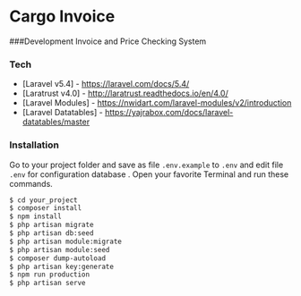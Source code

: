 # Cargo Invoice
###Development
Invoice and Price Checking System

### Tech

* [Laravel v5.4] -  https://laravel.com/docs/5.4/
* [Laratrust v4.0] -  http://laratrust.readthedocs.io/en/4.0/
* [Laravel Modules] - https://nwidart.com/laravel-modules/v2/introduction
* [Laravel Datatables] - https://yajrabox.com/docs/laravel-datatables/master
 

### Installation
Go to your project folder and save as file `.env.example` to `.env` and edit file `.env` for configuration database .
Open your favorite Terminal and run these commands.
```sh
$ cd your_project
$ composer install
$ npm install
$ php artisan migrate
$ php artisan db:seed
$ php artisan module:migrate
$ php artisan module:seed
$ composer dump-autoload
$ php artisan key:generate
$ npm run production
$ php artisan serve
```


